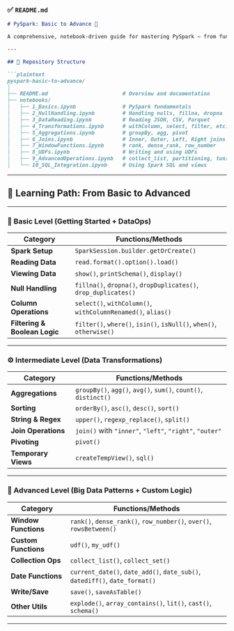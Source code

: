 

### ✅  `README.md`

```markdown
# PySpark: Basic to Advance 🚀

A comprehensive, notebook-driven guide for mastering PySpark — from fundamentals to advanced data engineering patterns. Perfect for **Data Engineer interview prep** or mastering real-world PySpark workflows.

---

## 📂 Repository Structure

```plaintext
pyspark-basic-to-advance/
│
├── README.md                        # Overview and documentation
├── notebooks/
│   ├── 1_Basics.ipynb               # PySpark fundamentals
│   ├── 2_NullHandling.ipynb         # Handling nulls, fillna, dropna
│   ├── 3_DataReading.ipynb          # Reading JSON, CSV, Parquet
│   ├── 4_Transformations.ipynb      # withColumn, select, filter, etc.
│   ├── 5_Aggregations.ipynb         # groupBy, agg, pivot
│   ├── 6_Joins.ipynb                # Inner, Outer, Left, Right joins
│   ├── 7_WindowFunctions.ipynb      # rank, dense_rank, row_number
│   ├── 8_UDFs.ipynb                 # Writing and using UDFs
│   ├── 9_AdvancedOperations.ipynb   # collect_list, partitioning, tuning
│   └── 10_SQL_Integration.ipynb     # Using Spark SQL and views
```

---

## 🧠 Learning Path: From Basic to Advanced

---

### 🔰 Basic Level (Getting Started + DataOps)

| Category | Functions/Methods |
|----------|--------------------|
| **Spark Setup** | `SparkSession.builder.getOrCreate()` |
| **Reading Data** | `read.format().option().load()` |
| **Viewing Data** | `show()`, `printSchema()`, `display()` |
| **Null Handling** | `fillna()`, `dropna()`, `dropDuplicates()`, `drop_duplicates()` |
| **Column Operations** | `select()`, `withColumn()`, `withColumnRenamed()`, `alias()` |
| **Filtering & Boolean Logic** | `filter()`, `where()`, `isin()`, `isNull()`, `when()`, `otherwise()` |

---

### ⚙️ Intermediate Level (Data Transformations)

| Category | Functions/Methods |
|----------|--------------------|
| **Aggregations** | `groupBy()`, `agg()`, `avg()`, `sum()`, `count()`, `distinct()` |
| **Sorting** | `orderBy()`, `asc()`, `desc()`, `sort()` |
| **String & Regex** | `upper()`, `regexp_replace()`, `split()` |
| **Join Operations** | `join()` with `"inner"`, `"left"`, `"right"`, `"outer"` |
| **Pivoting** | `pivot()` |
| **Temporary Views** | `createTempView()`, `sql()` |

---

### 🚀 Advanced Level (Big Data Patterns + Custom Logic)

| Category | Functions/Methods |
|----------|--------------------|
| **Window Functions** | `rank()`, `dense_rank()`, `row_number()`, `over()`, `rowsBetween()` |
| **Custom Functions** | `udf()`, `my_udf()` |
| **Collection Ops** | `collect_list()`, `collect_set()` |
| **Date Functions** | `current_date()`, `date_add()`, `date_sub()`, `datediff()`, `date_format()` |
| **Write/Save** | `save()`, `saveAsTable()` |
| **Other Utils** | `explode()`, `array_contains()`, `lit()`, `cast()`, `schema()` |

---
